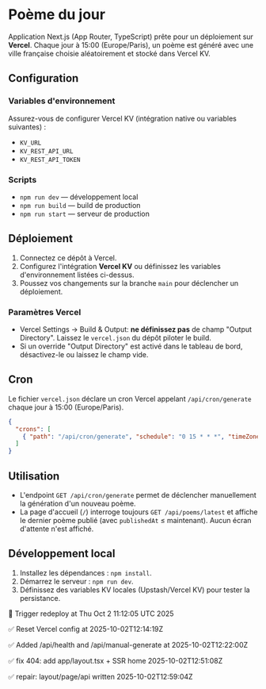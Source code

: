 # Poème du jour

Application Next.js (App Router, TypeScript) prête pour un déploiement sur **Vercel**. Chaque jour à 15:00 (Europe/Paris), un poème est généré avec une ville française choisie aléatoirement et stocké dans Vercel KV.

## Configuration

### Variables d'environnement
Assurez-vous de configurer Vercel KV (intégration native ou variables suivantes) :

- `KV_URL`
- `KV_REST_API_URL`
- `KV_REST_API_TOKEN`

### Scripts

- `npm run dev` — développement local
- `npm run build` — build de production
- `npm run start` — serveur de production

## Déploiement

1. Connectez ce dépôt à Vercel.
2. Configurez l'intégration **Vercel KV** ou définissez les variables d'environnement listées ci-dessus.
3. Poussez vos changements sur la branche `main` pour déclencher un déploiement.

### Paramètres Vercel

- Vercel Settings → Build & Output: **ne définissez pas** de champ "Output Directory". Laissez le `vercel.json` du dépôt piloter le build.
- Si un override "Output Directory" est activé dans le tableau de bord, désactivez-le ou laissez le champ vide.

## Cron

Le fichier `vercel.json` déclare un cron Vercel appelant `/api/cron/generate` chaque jour à 15:00 (Europe/Paris).

```json
{
  "crons": [
    { "path": "/api/cron/generate", "schedule": "0 15 * * *", "timeZone": "Europe/Paris" }
  ]
}
```

## Utilisation

- L'endpoint `GET /api/cron/generate` permet de déclencher manuellement la génération d'un nouveau poème.
- La page d'accueil (`/`) interroge toujours `GET /api/poems/latest` et affiche le dernier poème publié (avec `publishedAt` ≤ maintenant). Aucun écran d'attente n'est affiché.

## Développement local

1. Installez les dépendances : `npm install`.
2. Démarrez le serveur : `npm run dev`.
3. Définissez des variables KV locales (Upstash/Vercel KV) pour tester la persistance.


🚀 Trigger redeploy at Thu Oct  2 11:12:05 UTC 2025


✅ Reset Vercel config at 2025-10-02T12:14:19Z


✅ Added /api/health and /api/manual-generate at 2025-10-02T12:22:00Z

✅ fix 404: add app/layout.tsx + SSR home 2025-10-02T12:51:08Z

✅ repair: layout/page/api written 2025-10-02T12:59:04Z
